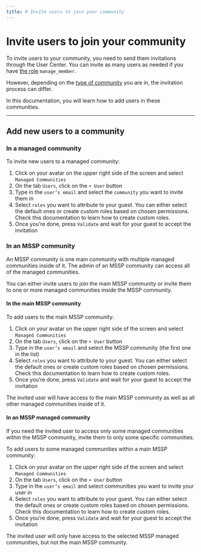 ```yaml
---
title: # Invite users to join your community
---
```


# Invite users to join your community

To invite users to your community, you need to send them invitations through the User Center. You can invite as many users as needed if you have [the role](/manage_users/#needed-role-and-permissions) `manage_member`. 

However, depending on the [type of community](/getting_started/create_community.md) you are in, the invitation process can differ. 

In this documentation, you will learn how to add users in these communities.

---

## Add new users to a community

### In a managed community

To invite new users to a managed community:

1. Click on your avatar on the upper right side of the screen and select `Managed Communities`
2. On the tab `Users`, click on the `+ User` button
3. Type in the `user’s email` and select the `community` you want to invite them in
4. Select `roles` you want to attribute to your guest. You can either select the default ones or create custom roles based on chosen permissions. Check this documentation to learn how to create custom roles. 
5. Once you’re done, press `Validate` and wait for your guest to accept the invitation

### In an MSSP community

An MSSP community is one main community with multiple managed communities inside of it. The admin of an MSSP community can access all of the managed communities.

You can either invite users to join the main MSSP community or invite them to one or more managed communities inside the MSSP community. 

#### In the main MSSP community

To add users to the main MSSP community: 

1. Click on your avatar on the upper right side of the screen and select `Managed Communities`
2. On the tab `Users`, click on the `+ User` button
3. Type in the `user’s email` and select the MSSP community (the first one in the list) 
4. Select `roles` you want to attribute to your guest. You can either select the default ones or create custom roles based on chosen permissions. Check this documentation to learn how to create custom roles. 
5. Once you’re done, press `Validate` and wait for your guest to accept the invitation

The invited user will have access to the main MSSP community as well as all other managed communities inside of it. 

#### In an MSSP managed community

If you need the invited user to access only some managed communities within the MSSP community, invite them to only some specific communities. 

To add users to some managed communities within a main MSSP community: 

1. Click on your avatar on the upper right side of the screen and select `Managed Communities`
2. On the tab `Users`, click on the `+ User` button
3. Type in the `user’s email` and select communities you want to invite your user in
4. Select `roles` you want to attribute to your guest. You can either select the default ones or create custom roles based on chosen permissions. Check this documentation to learn how to create custom roles. 
5. Once you’re done, press `Validate` and wait for your guest to accept the invitation

The invited user will only have access to the selected MSSP managed communities, but not the main MSSP community.
